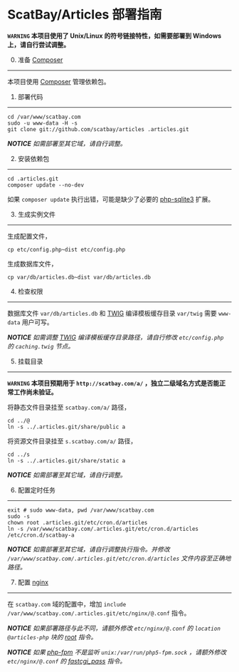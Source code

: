 ScatBay/Articles 部署指南
===

**`WARNING` 本项目使用了 Unix/Linux 的符号链接特性，如需要部署到 Windows 上，请自行尝试调整。**

0. 准备 [Composer][]
---

本项目使用 [Composer][] 管理依赖包。

1. 部署代码
---

```
cd /var/www/scatbay.com
sudo -u www-data -H -s
git clone git://github.com/scatbay/articles .articles.git
```

*__NOTICE__ 如需部署至其它域，请自行调整。*

2. 安装依赖包
---

```
cd .articles.git
composer update --no-dev
```

如果 `composer update` 执行出错，可能是缺少了必要的 [php-sqlite3](http://cn.php.net/sqlite3) 扩展。

3. 生成实例文件
---

生成配置文件，

```
cp etc/config.php~dist etc/config.php
```

生成数据库文件，

```
cp var/db/articles.db~dist var/db/articles.db
```

4. 检查权限
---

数据库文件 `var/db/articles.db` 和 [TWIG][] 编译模板缓存目录 `var/twig` 需要 `www-data` 用户可写。

*__NOTICE__ 如需调整 [TWIG][] 编译模板缓存目录路径，请自行修改 `etc/config.php` 的 `caching.twig` 节点。*

5. 挂载目录
---

**`WARNING` 本项目预期用于 `http://scatbay.com/a/` ，独立二级域名方式是否能正常工作尚未验证。**

将静态文件目录挂至 `scatbay.com/a/` 路径，

```
cd ../@
ln -s ../.articles.git/share/public a
```

将资源文件目录挂至 `s.scatbay.com/a/` 路径，

```
cd ../s
ln -s ../.articles.git/share/static a
```

*__NOTICE__ 如需部署至其它域，请自行调整。*

6. 配置定时任务
---

```
exit # sudo www-data, pwd /var/www/scatbay.com
sudo -s
chown root .articles.git/etc/cron.d/articles
ln -s /var/www/scatbay.com/.articles.git/etc/cron.d/articles /etc/cron.d/scatbay-a
```

*__NOTICE__ 如需部署至其它域，请自行调整执行指令。并修改 `/var/www/scatbay.com/.articles.git/etc/cron.d/articles` 文件内容至正确地路径。*

7. 配置 [nginx](http://nginx.org/)
---

在 `scatbay.com` 域的配置中，增加 `include /var/www/scatbay.com/.articles.git/etc/nginx/@.conf` 指令。

*__NOTICE__ 如果部署路径与此不同，请额外修改 `etc/nginx/@.conf` 的 `location @articles-php` 块的 [root](http://nginx.org/en/docs/http/ngx_http_core_module.html#root) 指令。*

*__NOTICE__ 如果 [php-fpm](http://cn.php.net/fpm) 不是监听 `unix:/var/run/php5-fpm.sock` ，请额外修改 `etc/nginx/@.conf` 的 [fastcgi_pass](http://nginx.org/en/docs/http/ngx_http_fastcgi_module.html#fastcgi_pass) 指令。*

[Composer]: https://getcomposer.org/
[TWIG]: http://twig.sensiolabs.org/
